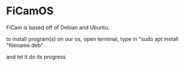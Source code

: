 # FiCamOS
FiCam is based off of Debian and Ubuntu.

to install program(s) on our os, open terminal, type in "sudo apt install "filename.deb" 

and let it do its progress
